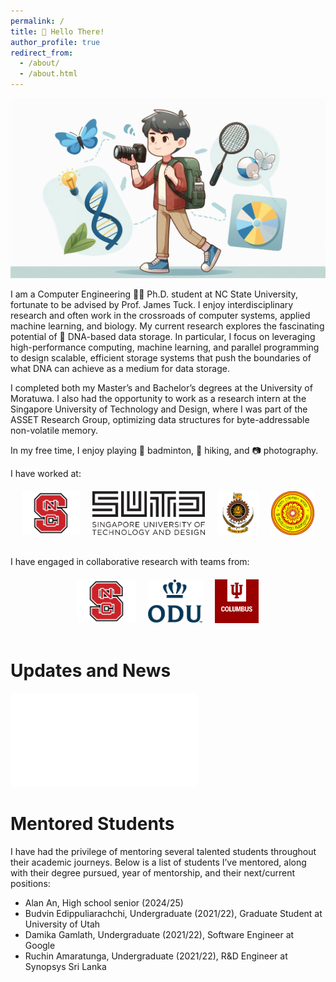 ```yaml
---
permalink: /
title: 👋 Hello There!
author_profile: true
redirect_from: 
  - /about/
  - /about.html
---
```


![Image Description](images/home.jpeg)

I am a Computer Engineering 👨‍🎓 Ph.D. student at NC State University, fortunate to be advised by <a href="https://ece.ncsu.edu/people/jtuck/" target="_blank" style="text-decoration:none">Prof. James Tuck</a>.  I enjoy interdisciplinary research and often work in the crossroads of computer systems, applied machine learning, and biology. My current research explores the fascinating potential of 🧬 DNA-based data storage. In particular, I focus on leveraging high-performance computing, machine learning, and parallel programming to design scalable, efficient storage systems that push the boundaries of what DNA can achieve as a medium for data storage.

I completed both my Master’s and Bachelor’s degrees at the <a href="https://uom.lk/" target="_blank" style="text-decoration:none"> University of Moratuwa</a>. I also had the opportunity to work as a research intern at the Singapore University of Technology and Design, where I was part of the <a href="https://asset-group.github.io/" target="_blank" style="text-decoration:none"> ASSET Research Group</a>, optimizing data structures for byte-addressable non-volatile memory.

In my free time, I enjoy playing 🏸 badminton, 🥾 hiking, and 📷 photography.

I have worked at:
<div style="display: flex; flex-wrap: wrap; justify-content: center; gap: 20px; margin-top: 20px;">
  <a href="https://www.ncsu.edu/" target="_blank">
    <img src="images/ncstate.png" alt="Institution 1" style="height: 70px;">
  </a>
  <a href="https://www.sutd.edu.sg/" target="_blank">
    <img src="images/sutd.jpeg" alt="Institution 1" style="height: 70px;">
  </a>
  <a href="https://uom.lk/" target="_blank">
    <img src="images/mora.png" alt="Institution 2" style="height: 70px;">
  </a>
  <a href="https://www.sjp.ac.lk/" target="_blank">
    <img src="images/jayepura.png" alt="Institution 3" style="height: 70px;">
  </a>
</div>

<br>

I have engaged in collaborative research with teams from:
<div style="display: flex; flex-wrap: wrap; justify-content: center; gap: 20px; margin-top: 20px;">
  <a href="https://www.ncsu.edu/" target="_blank">
    <img src="images/ncstate.png" alt="Institution 1" style="height: 70px;">
  </a>
  <a href="https://www.odu.edu/" target="_blank">
    <img src="images/odu.png" alt="Institution 1" style="height: 70px;">
  </a>
   <a href="https://columbus.iu.edu/index.html" target="_blank">
    <img src="images/indiana.png" alt="Institution 1" style="height: 70px;">
  </a>
</div>

<br>

# Updates and News

<embed src="_pages/timeline.html" type="text/html"/> 

<br>

# Mentored Students
I have had the privilege of mentoring several talented students throughout their academic journeys. Below is a list of students I’ve mentored, along with their degree pursued, year of mentorship, and their next/current positions:

- Alan An, High school senior (2024/25)
- Budvin Edippuliarachchi, Undergraduate (2021/22), Graduate Student at University of Utah
- Damika Gamlath, Undergraduate (2021/22), Software Engineer at Google
- Ruchin Amaratunga, Undergraduate (2021/22), R&D Engineer at Synopsys Sri Lanka